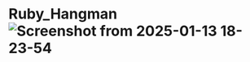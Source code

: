 # Ruby_Hangman![Screenshot from 2025-01-13 18-23-54](https://github.com/user-attachments/assets/c9e62073-fb3d-407a-8834-4db307d0d7a8)
